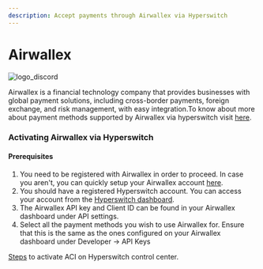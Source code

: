 ```yaml
---
description: Accept payments through Airwallex via Hyperswitch
---
```


# Airwallex



![logo\_discord](https://hyperswitchpay.com/icons/homePageIcons/logos/airwallexLogo.svg)



Airwallex is a financial technology company that provides businesses with global payment solutions, including cross-border payments, foreign exchange, and risk management, with easy integration.To know about more about payment methods supported by Airwallex via hyperswitch visit [here](https://hyperswitchpay.com/pm-list).

### Activating Airwallex via Hyperswitch

#### Prerequisites

1. You need to be registered with Airwallex in order to proceed. In case you aren't, you can quickly setup your Airwallex account [here](https://www.airwallex.com/).
2. You should have a registered Hyperswitch account. You can access your account from the [Hyperswitch dashboard](https://app.hyperswitchpay.com/).
3. The Airwallex API key and Client ID can be found in your Airwallex dashboard under API settings.
4. Select all the payment methods you wish to use Airwallex for. Ensure that this is the same as the ones configured on your Airwallex dashboard under Developer -> API Keys

[Steps](https://docs.hyperswitchpay.com/hyperswitch-cloud/connectors/activate-connector-on-hyperswitch) to activate ACI on Hyperswitch control center.
